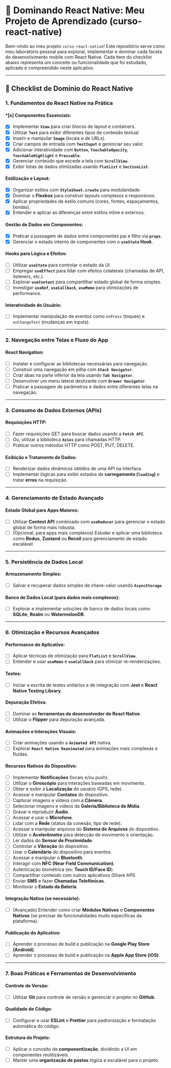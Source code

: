 # 🚀 Dominando React Native: Meu Projeto de Aprendizado (curso-react-native)

Bem-vindo ao meu projeto `curso-react-native`! Este repositório serve como meu laboratório pessoal para explorar, implementar e dominar cada faceta do desenvolvimento mobile com React Native. Cada item do checklist abaixo representa um conceito ou funcionalidade que foi estudado, aplicado e compreendido neste aplicativo.

---

## 🎯 Checklist de Domínio do React Native

### 1. Fundamentos do React Native na Prática

#### *[x] Componentes Essenciais:
* [x] Implementar **`View`** para criar blocos de layout e containers.
* [x] Utilizar **`Text`** para exibir diferentes tipos de conteúdo textual.
* [x] Inserir e manipular **`Image`** (locais e de URLs).
* [x] Criar campos de entrada com **`TextInput`** e gerenciar seu valor.
* [x] Adicionar interatividade com **`Button`**, **`TouchableOpacity`**, **`TouchableHighlight`** e **`Pressable`**.
* [x] Gerenciar conteúdo que excede a tela com **`ScrollView`**.
* [x] Exibir listas de dados otimizadas usando **`FlatList`** e **`SectionList`**.

#### Estilização e Layout:
* [x] Organizar estilos com **`StyleSheet.create`** para modularidade.
* [x] Dominar o **Flexbox** para construir layouts complexos e responsivos.
* [x] Aplicar propriedades de estilo comuns (cores, fontes, espaçamentos, bordas).
* [x] Entender e aplicar as diferenças entre estilos inline e externos.

#### Gestão de Dados em Componentes:
* [x] Praticar a passagem de dados entre componentes pai e filho via **`props`**.
* [x] Gerenciar o estado interno de componentes com o **`useState` Hook**.

#### Hooks para Lógica e Efeitos:
* [ ] Utilizar **`useState`** para controlar o estado da UI.
* [ ] Empregar **`useEffect`** para lidar com efeitos colaterais (chamadas de API, listeners, etc.).
* [ ] Explorar **`useContext`** para compartilhar estado global de forma simples.
* [ ] Investigar **`useRef`**, **`useCallback`**, **`useMemo`** para otimizações de performance.

#### Interatividade do Usuário:
* [ ] Implementar manipulação de eventos como `onPress` (toques) e `onChangeText` (mudanças em inputs).

---

### 2. Navegação entre Telas e Fluxo do App

#### React Navigation:
* [ ] Instalar e configurar as bibliotecas necessárias para navegação.
* [ ] Construir uma navegação em pilha com **`Stack Navigator`**.
* [ ] Criar abas na parte inferior da tela usando **`Tab Navigator`**.
* [ ] Desenvolver um menu lateral deslizante com **`Drawer Navigator`**.
* [ ] Praticar a passagem de parâmetros e dados entre diferentes telas na navegação.

---

### 3. Consumo de Dados Externos (APIs)

#### Requisições HTTP:
* [ ] Fazer requisições GET para buscar dados usando a **`Fetch API`**.
* [ ] Ou, utilizar a biblioteca **`Axios`** para chamadas HTTP.
* [ ] Praticar outros métodos HTTP como POST, PUT, DELETE.

#### Exibição e Tratamento de Dados:
* [ ] Renderizar dados dinâmicos obtidos de uma API na interface.
* [ ] Implementar lógicas para exibir estados de **carregamento (`loading`)** e tratar **erros** na requisição.

---

### 4. Gerenciamento de Estado Avançado

#### Estado Global para Apps Maiores:
* [ ] Utilizar **Context API** combinado com **`useReducer`** para gerenciar o estado global de forma mais robusta.
* [ ] (Opcional, para apps mais complexos) Estudar e aplicar uma biblioteca como **Redux**, **Zustand** ou **Recoil** para gerenciamento de estado escalável.

---

### 5. Persistência de Dados Local

#### Armazenamento Simples:
* [ ] Salvar e recuperar dados simples de chave-valor usando **`AsyncStorage`**.

#### Banco de Dados Local (para dados mais complexos):
* [ ] Explorar e implementar soluções de banco de dados locais como **SQLite**, **Realm** ou **WatermelonDB**.

---

### 6. Otimização e Recursos Avançados

#### Performance do Aplicativo:
* [ ] Aplicar técnicas de otimização para **`FlatList`** e **`ScrollView`**.
* [ ] Entender e usar **`useMemo`** e **`useCallback`** para otimizar re-renderizações.

#### Testes:
* [ ] Iniciar a escrita de testes unitários e de integração com **Jest** e **React Native Testing Library**.

#### Depuração Efetiva:
* [ ] Dominar as **ferramentas de desenvolvedor do React Native**.
* [ ] Utilizar o **Flipper** para depuração avançada.

#### Animações e Interações Visuais:
* [ ] Criar animações usando a **`Animated API`** nativa.
* [ ] Explorar **`React Native Reanimated`** para animações mais complexas e fluidas.

#### Recursos Nativos do Dispositivo:
* [ ] Implementar **Notificações** (locais e/ou push).
* [ ] Utilizar o **Giroscópio** para interações baseadas em movimento.
* [ ] Obter e exibir a **Localização** do usuário (GPS, rede).
* [ ] Acessar e manipular **Contatos** do dispositivo.
* [ ] Capturar imagens e vídeos com a **Câmera**.
* [ ] Selecionar imagens e vídeos da **Galeria/Biblioteca de Mídia**.
* [ ] Gravar e reproduzir **Áudio**.
* [ ] Acessar e usar o **Microfone**.
* [ ] Lidar com a **Rede** (status da conexão, tipo de rede).
* [ ] Acessar e manipular arquivos do **Sistema de Arquivos** do dispositivo.
* [ ] Utilizar o **Acelerômetro** para detecção de movimento e orientação.
* [ ] Ler dados do **Sensor de Proximidade**.
* [ ] Controlar a **Vibração** do dispositivo.
* [ ] Usar o **Calendário** do dispositivo para eventos.
* [ ] Acessar e manipular o **Bluetooth**.
* [ ] Interagir com **NFC (Near Field Communication)**.
* [ ] Autenticação biométrica (ex: **Touch ID/Face ID**).
* [ ] Compartilhar conteúdo com outros aplicativos (Share API).
* [ ] Enviar **SMS** e fazer **Chamadas Telefônicas**.
* [ ] Monitorar o **Estado da Bateria**.

#### Integração Nativa (se necessário):
* [ ] (Avançado) Entender como criar **Módulos Nativos** e **Componentes Nativos** (se precisar de funcionalidades muito específicas da plataforma).

#### Publicação do Aplicativo:
* [ ] Aprender o processo de build e publicação na **Google Play Store (Android)**.
* [ ] Aprender o processo de build e publicação na **Apple App Store (iOS)**.

---

### 7. Boas Práticas e Ferramentas de Desenvolvimento

#### Controle de Versão:
* [ ] Utilizar **Git** para controle de versão e gerenciar o projeto no **GitHub**.

#### Qualidade de Código:
* [ ] Configurar e usar **ESLint** e **Prettier** para padronização e formatação automática do código.

#### Estrutura do Projeto:
* [ ] Aplicar o conceito de **componentização**, dividindo a UI em componentes reutilizáveis.
* [ ] Manter uma **organização de pastas** lógica e escalável para o projeto.